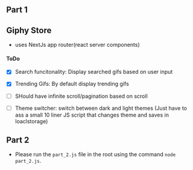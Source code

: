 ## Part 1

## Giphy Store


- uses NextJs app router(react server components)

#### ToDo

- [x] Search funcitonality: Display searched gifs based on user input
- [x] Trending Gifs: By default display trending gifs
- [ ] SHould have infinite scroll/pagination based on scroll
- [ ] Theme switcher: switch between dark and light themes (Just have to ass a small 10 liner JS script that changes theme and saves in loaclstorage)


## Part 2
- Please run the `part_2.js` file in the root using the command `node part_2.js`.
